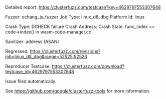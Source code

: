 Detailed report: https://clusterfuzz.com/testcase?key=4629797553307648

Fuzzer: ochang_js_fuzzer
Job Type: linux_d8_dbg
Platform Id: linux

Crash Type: DCHECK failure
Crash Address: 
Crash State:
  func_index == code->index() in wasm-code-manager.cc
  
Sanitizer: address (ASAN)

Regressed: https://clusterfuzz.com/revisions?job=linux_d8_dbg&range=52525:52526

Reproducer Testcase: https://clusterfuzz.com/download?testcase_id=4629797553307648

Issue filed automatically.

See https://github.com/google/clusterfuzz-tools for more information.